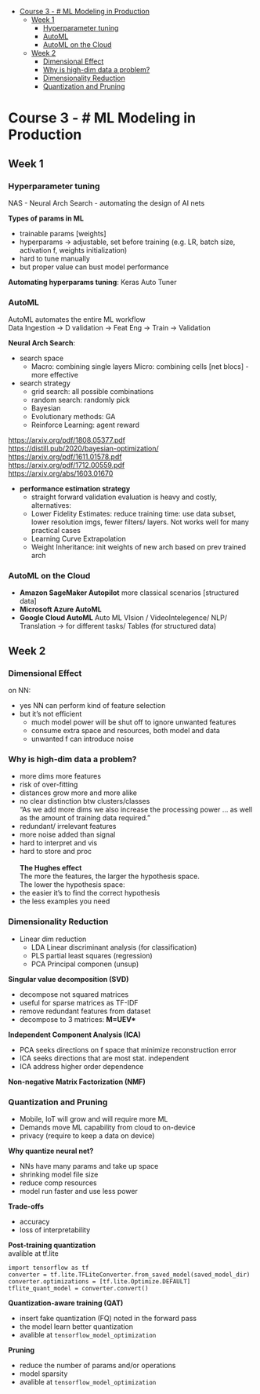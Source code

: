 <!DOCTYPE html>
<html>

<head>
  <meta charset="utf-8">
  <meta name="viewport" content="width=device-width, initial-scale=1.0">
  <title>3-ML Modeling Pipelines in Prod</title>
  <link rel="stylesheet" href="https://stackedit.io/style.css" />
</head>

<body class="stackedit">
  <div class="stackedit__html"><p><div class="toc">
<ul>
<li><a href="#course-3----ml-modeling-in-production">Course 3 - # ML Modeling in Production</a>
<ul>
<li><a href="#week-1">Week 1</a>
<ul>
<li><a href="#hyperparameter-tuning">Hyperparameter tuning</a></li>
<li><a href="#automl">AutoML</a></li>
<li><a href="#automl-on-the-cloud">AutoML on the Cloud</a></li>
</ul>
</li>
<li><a href="#week-2">Week 2</a>
<ul>
<li><a href="#dimensional-effect">Dimensional Effect</a></li>
<li><a href="#why-is-high-dim-data-a-problem">Why is high-dim data a problem?</a></li>
<li><a href="#dimensionality-reduction">Dimensionality Reduction</a></li>
<li><a href="#quantization-and-pruning">Quantization and Pruning</a></li>
</ul>
</li>
</ul>
</li>
</ul>
</div></p>
<h1 id="course-3----ml-modeling-in-production">Course 3 - # ML Modeling in Production</h1>
<h2 id="week-1">Week 1</h2>
<h3 id="hyperparameter-tuning">Hyperparameter tuning</h3>
<p>NAS - Neural Arch Search - automating the design of AI nets</p>
<p><strong>Types of params in ML</strong></p>
<ul>
<li>trainable params [weights]</li>
<li>hyperparams -&gt; adjustable, set before training (e.g. LR, batch size, activation f, weights initialization)</li>
<li>hard to tune manually</li>
<li>but proper value can bust model performance</li>
</ul>
<p><strong>Automating hyperparams tuning</strong>: Keras Auto Tuner</p>
<h3 id="automl">AutoML</h3>
<p>AutoML automates the entire ML workflow<br>
Data Ingestion -&gt; D validation -&gt; Feat Eng -&gt; Train -&gt; Validation</p>
<p><strong>Neural Arch Search</strong>:</p>
<ul>
<li>search space
<ul>
<li>Macro: combining single layers      Micro: combining cells [net blocs] - more effective</li>
</ul>
</li>
<li>search strategy
<ul>
<li>grid search: all possible combinations</li>
<li>random search: randomly pick</li>
<li>Bayesian</li>
<li>Evolutionary methods: GA</li>
<li>Reinforce Learning: agent reward</li>
</ul>
</li>
</ul>
<p><a href="https://arxiv.org/pdf/1808.05377.pdf">https://arxiv.org/pdf/1808.05377.pdf</a><br>
<a href="https://distill.pub/2020/bayesian-optimization/">https://distill.pub/2020/bayesian-optimization/</a><br>
<a href="https://arxiv.org/pdf/1611.01578.pdf">https://arxiv.org/pdf/1611.01578.pdf</a><br>
<a href="https://arxiv.org/pdf/1712.00559.pdf">https://arxiv.org/pdf/1712.00559.pdf</a><br>
<a href="https://arxiv.org/abs/1603.01670">https://arxiv.org/abs/1603.01670</a></p>
<ul>
<li><strong>performance estimation strategy</strong>
<ul>
<li>straight forward validation evaluation is heavy and costly, alternatives:</li>
<li>Lower Fidelity Estimates: reduce training time: use data subset, lower resolution imgs, fewer filters/ layers. Not works well for many practical cases</li>
<li>Learning Curve Extrapolation</li>
<li>Weight Inheritance: init weights of new arch based on prev trained arch</li>
</ul>
</li>
</ul>
<h3 id="automl-on-the-cloud">AutoML on the Cloud</h3>
<ul>
<li><strong>Amazon SageMaker Autopilot</strong> more classical scenarios [structured data]</li>
<li><strong>Microsoft Azure  AutoML</strong></li>
<li><strong>Google Cloud AutoML</strong> Auto ML VIsion / VideoIntelegence/ NLP/ Translation -&gt; for different tasks/ Tables (for structured data)</li>
</ul>
<h2 id="week-2">Week 2</h2>
<h3 id="dimensional-effect">Dimensional Effect</h3>
<p>on NN:</p>
<ul>
<li>yes NN can perform kind of feature selection</li>
<li>but it’s not efficient
<ul>
<li>much model power will be shut off to ignore unwanted features</li>
<li>consume extra space and resources, both model and data</li>
<li>unwanted f can introduce noise</li>
</ul>
</li>
</ul>
<h3 id="why-is-high-dim-data-a-problem">Why is high-dim data a problem?</h3>
<ul>
<li>more dims more features</li>
<li>risk of over-fitting</li>
<li>distances grow more and more alike</li>
<li>no clear distinction btw clusters/classes<br>
“As we add more dims we also increase the processing power … as well as the amount of training data required.”</li>
<li>redundant/ irrelevant features</li>
<li>more noise added than signal</li>
<li>hard to interpret and vis</li>
<li>hard to store and proc<br>
<img src="https://www.dropbox.com/s/bc3qa9ca5j8lf74/c3w2_1.png?raw=1" alt=""><br>
<strong>The Hughes effect</strong><br>
The more the features, the larger the hypothesis space.<br>
The lower the hypothesis space:</li>
<li>the easier it’s to find the correct hypothesis</li>
<li>the less examples you need</li>
</ul>
<h3 id="dimensionality-reduction">Dimensionality Reduction</h3>
<ul>
<li>Linear dim reduction
<ul>
<li>LDA Linear discriminant analysis (for classification)</li>
<li>PLS partial least squares (regression)</li>
<li>PCA Principal componen (unsup)</li>
</ul>
</li>
</ul>
<p><strong>Singular value decomposition (SVD)</strong></p>
<ul>
<li>decompose not squared matrices</li>
<li>useful for sparse matrices as TF-IDF</li>
<li>remove redundant features from dataset</li>
<li>decompose to 3 matrices: <strong>M=UEV*</strong></li>
</ul>
<p><strong>Independent Component Analysis (ICA)</strong></p>
<ul>
<li>PCA seeks directions on f space that minimize reconstruction error</li>
<li>ICA seeks directions that are most stat. independent</li>
<li>ICA address higher order dependence</li>
</ul>
<p><strong>Non-negative Matrix Factorization (NMF)</strong></p>
<h3 id="quantization-and-pruning">Quantization and Pruning</h3>
<ul>
<li>Mobile, IoT will grow and will require more ML</li>
<li>Demands move ML capability from cloud to on-device</li>
<li>privacy (require to keep a data on device)</li>
</ul>
<p><strong>Why quantize neural net?</strong></p>
<ul>
<li>NNs have many params and take up space</li>
<li>shrinking model file size</li>
<li>reduce comp resources</li>
<li>model run faster and use less power</li>
</ul>
<p><strong>Trade-offs</strong></p>
<ul>
<li>accuracy</li>
<li>loss of interpretability</li>
</ul>
<p><strong>Post-training quantization</strong><br>
avalible at tf.lite</p>
<pre><code>import tensorflow as tf
converter = tf.lite.TFLiteConverter.from_saved_model(saved_model_dir)
converter.optimizations = [tf.lite.Optimize.DEFAULT]
tflite_quant_model = converter.convert()
</code></pre>
<p><strong>Quantization-aware training (QAT)</strong></p>
<ul>
<li>insert fake quantization (FQ) noted in the forward pass</li>
<li>the model learn better quantization</li>
<li>avalible at <code>tensorflow_model_optimization</code></li>
</ul>
<p><strong>Pruning</strong></p>
<ul>
<li>reduce the number of params and/or operations</li>
<li>model sparsity</li>
<li>avalible at <code>tensorflow_model_optimization</code></li>
</ul>
<p><img src="https://www.dropbox.com/s/89pjvnhy91mv994/c3w2_2.png?raw=1" alt=""></p>
</div>
</body>

</html>

